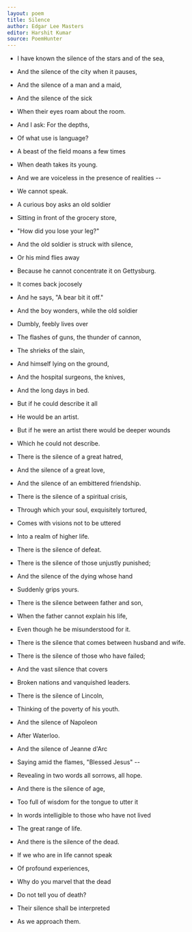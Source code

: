 ```yaml
---
layout: poem
title: Silence
author: Edgar Lee Masters
editor: Harshit Kumar
source: PoemHunter
---
```


- I have known the silence of the stars and of the sea,
- And the silence of the city when it pauses,
- And the silence of a man and a maid,
- And the silence of the sick
- When their eyes roam about the room.
- And I ask: For the depths,
- Of what use is language?
- A beast of the field moans a few times
- When death takes its young.
- And we are voiceless in the presence of realities --
- We cannot speak.

- A curious boy asks an old soldier
- Sitting in front of the grocery store,
- "How did you lose your leg?"
- And the old soldier is struck with silence,
- Or his mind flies away
- Because he cannot concentrate it on Gettysburg.
- It comes back jocosely
- And he says, "A bear bit it off."
- And the boy wonders, while the old soldier
- Dumbly, feebly lives over
- The flashes of guns, the thunder of cannon,
- The shrieks of the slain,
- And himself lying on the ground,
- And the hospital surgeons, the knives,
- And the long days in bed.
- But if he could describe it all
- He would be an artist.
- But if he were an artist there would be deeper wounds
- Which he could not describe.

- There is the silence of a great hatred,
- And the silence of a great love,
- And the silence of an embittered friendship.
- There is the silence of a spiritual crisis,
- Through which your soul, exquisitely tortured,
- Comes with visions not to be uttered
- Into a realm of higher life.
- There is the silence of defeat.
- There is the silence of those unjustly punished;
- And the silence of the dying whose hand
- Suddenly grips yours.
- There is the silence between father and son,
- When the father cannot explain his life,
- Even though he be misunderstood for it.

- There is the silence that comes between husband and wife.
- There is the silence of those who have failed;
- And the vast silence that covers
- Broken nations and vanquished leaders.
- There is the silence of Lincoln,
- Thinking of the poverty of his youth.
- And the silence of Napoleon
- After Waterloo.
- And the silence of Jeanne d'Arc
- Saying amid the flames, "Blessed Jesus" --
- Revealing in two words all sorrows, all hope.
- And there is the silence of age,
- Too full of wisdom for the tongue to utter it
- In words intelligible to those who have not lived
- The great range of life.

- And there is the silence of the dead.
- If we who are in life cannot speak
- Of profound experiences,
- Why do you marvel that the dead
- Do not tell you of death?
- Their silence shall be interpreted
- As we approach them.
